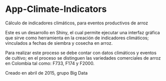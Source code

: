 # App-Climate-Indicators
Cálculo de indicadores climáticos, para eventos productivos de arroz

Este es un desarrollo en Shiny, el cual permite ejecutar una interfaz gráfica que sirve como herramienta en la creación de indicadores climáticos; vinculados a fechas de siembra y cosecha en arroz.

Para realizar este proceso se debe contar con datos climáticos y eventos de cultivo; en el proceso se distinguen las variedades comerciales de arroz en Colombia tal como: F733, F174 y F2000.

Creado en abril de 2015, grupo Big Data
